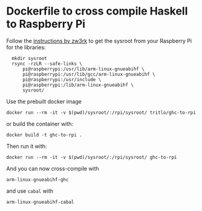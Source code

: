 
Dockerfile to cross compile Haskell to Raspberry Pi
===================================================

Follow the [instructions by zw3rk](https://medium.com/@zw3rk/making-a-raspbian-cross-compilation-sdk-830fe56d75ba)
to get the sysroot from your Raspberry Pi for the libraries:

      mkdir sysroot
      rsync -rzLR --safe-links \
          pi@raspberrypi:/usr/lib/arm-linux-gnueabihf \
          pi@raspberrypi:/usr/lib/gcc/arm-linux-gnueabihf \
          pi@raspberrypi:/usr/include \
          pi@raspberrypi:/lib/arm-linux-gnueabihf \
          sysroot/

Use the prebuilt docker image

    docker run --rm -it -v $(pwd)/sysroot/:/rpi/sysroot/ tritlo/ghc-to-rpi

or build the container with:
  
    docker build -t ghc-to-rpi .

Then run it with:

    docker run --rm -it -v $(pwd)/sysroot/:/rpi/sysroot/ ghc-to-rpi

And you can now cross-compile with

    arm-linux-gnueabihf-ghc 

and use `cabal` with

    arm-linux-gnueabihf-cabal
